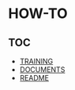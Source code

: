 # HOW-TO

## TOC
- [TRAINING](https://github.com/vinayakkankanwadi/aauno/blob/master/how-to/training/README.md)
- [DOCUMENTS](https://github.com/vinayakkankanwadi/aauno/tree/master/how-to/documents)
- [README](https://www.udacity.com/course/writing-readmes--ud777)
